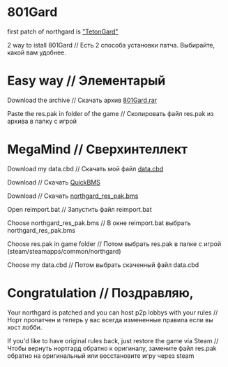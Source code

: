 # 801Gard

first patch of northgard is ["TetonGard"](https://github.com/tetonbl4/tetongard)

2 way to istall 801Gard  //  Есть 2 способа установки патча. Выбирайте, какой вам удобнее.

#  Easy way // Элементарый

Download the archive // Скачать архив [801Gard.rar](https://drive.google.com/file/d/1kEWvSCpVoYi5ZSOFaBCCkMAgEPkBS6mE/view?usp=sharing)
   
Paste the res.pak in folder of the game // Скопировать файл res.pak из архива в папку с игрой

# MegaMind // Сверхинтеллект

Download my data.cbd // Скачать мой файл [data.cbd](https://drive.google.com/file/d/1TmN1duqNlayoMJ15aCNcE33Z5yrDyICk/view?usp=sharing)

Download // Скачать [QuickBMS](https://aluigi.altervista.org/papers/quickbms.zip) 
   
Download // Скачать [northgard_res_pak.bms](https://drive.google.com/file/d/1_UqWCUoWvQw_LWCGJVuB0_lAblkzciiG/view?usp=drive_link) 

Open reimport.bat // Запустить файл reimport.bat

Choose northgard_res_pak.bms // В окне reimport.bat выбрать northgard_res_pak.bms

Choose res.pak in game folder // Потом выбрать res.pak в папке с игрой (steam/steamapps/common/northgard)

Choose my data.cbd // Потом выбрать скаченный файл data.cbd

# Congratulation // Поздравляю, 
Your northgard is patched and you can host p2p lobbys with your rules // Норт пропатчен и теперь у вас всегда измененные правила если вы хост лобби.

If you'd like to have original rules back, just restore the game via Steam // Чтобы вернуть нортгард обратно к оригиналу, замените файл res.pak обратно на оригинальный или восстановите игру через steam
